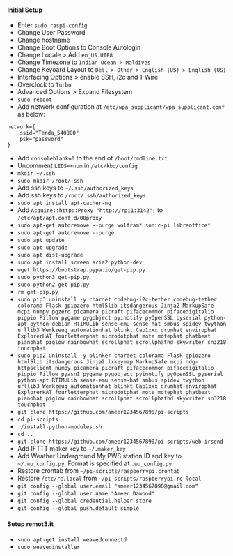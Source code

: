 #### Initial Setup
* Enter `sudo raspi-config`
* Change User Password
* Change hostname
* Change Boot Options to Console Autologin
* Change Locale > Add `en_US.UTF8`
* Change Timezone to `Indian Ocean > Maldives`
* Change Keyoard Layout to `Dell > Other > English (US) > English (US)`
* Interfacing Options > enable SSH, i2c and 1-Wire
* Overclock to `Turbo`
* Advanced Options > Expand Filesystem
* `sudo reboot`
* Add network configuration at `/etc/wpa_supplicant/wpa_supplicant.conf` as below:
```
network={
    ssid="Tenda_5408C0"
    psk="password"
}
```
* Add `consoleblank=0` to the end of `/boot/cmdline.txt`
* Uncomment `LEDS=+num` in `/etc/kbd/config`
* `mkdir ~/.ssh`
* `sudo mkdir /root/.ssh`
* Add ssh keys to `~/.ssh/authorized_keys`
* Add ssh keys to `/root/.ssh/authorized_keys`
* `sudo apt install apt-cacher-ng`
* Add `Acquire::http::Proxy "http://rpi1:3142";` to `/etc/apt/apt.conf.d/00proxy`
* `sudo apt-get autoremove --purge wolfram* sonic-pi libreoffice*`
* `sudo apt-get autoremove --purge`
* `sudo apt update`
* `sudo apt upgrade`
* `sudo apt dist-upgrade`
* `sudo apt install screen aria2 python-dev`
* `wget https://bootstrap.pypa.io/get-pip.py`
* `sudo python3 get-pip.py`
* `sudo python2 get-pip.py`
* `rm get-pip.py`
* `sudo pip3 uninstall -y chardet codebug-i2c-tether codebug-tether colorama Flask gpiozero html5lib itsdangerous Jinja2 MarkupSafe mcpi numpy pgzero picamera picraft pifacecommon pifacedigitalio pigpio Pillow pygame pygobject pyinotify pyOpenSSL pyserial python-apt python-debian RTIMULib sense-emu sense-hat smbus spidev twython urllib3 Werkzeug automationhat blinkt Cap1xxx drumhat envirophat ExplorerHAT fourletterphat microdotphat mote motephat phatbeat pianohat piglow rainbowhat scrollphat scrollphathd skywriter sn3218 touchphat`
* `sudo pip2 uninstall -y blinker chardet colorama Flask gpiozero html5lib itsdangerous Jinja2 lxkeymap MarkupSafe mcpi ndg-httpsclient numpy picamera picraft pifacecommon pifacedigitalio pigpio Pillow pyasn1 pygame pygobject pyinotify pyOpenSSL pyserial python-apt RTIMULib sense-emu sense-hat smbus spidev twython urllib3 Werkzeug automationhat blinkt Cap1xxx drumhat envirophat ExplorerHAT fourletterphat microdotphat mote motephat phatbeat pianohat piglow rainbowhat scrollphat scrollphathd skywriter sn3218 touchphat`
* `git clone https://github.com/ameer1234567890/pi-scripts`
* `cd pi-scripts`
* `./install-python-modules.sh`
* `cd ..`
* `git clone https://github.com/ameer1234567890/pi-scripts/web-irsend`
* Add IFTTT maker key to `~/.maker_key`
* Add Weather Underground My PWS station ID and key to `~/.wu_config.py`. Format is specified at `.wu_config.py`
* Restore crontab from `~/pi-scripts/raspberrypi.crontab`
* Restore `/etc/rc.local` from `~/pi-scripts/raspberrypi.rc-local`
* `git config --global user.email "ameer1234567890@gmail.com"`
* `git config --global user.name "Ameer Dawood"`
* `git config --global credential.helper store`
* `git config --global push.default simple`

#### Setup remot3.it
* `sudo apt-get install weavedconnectd`
* `sudo weavedinstaller`
